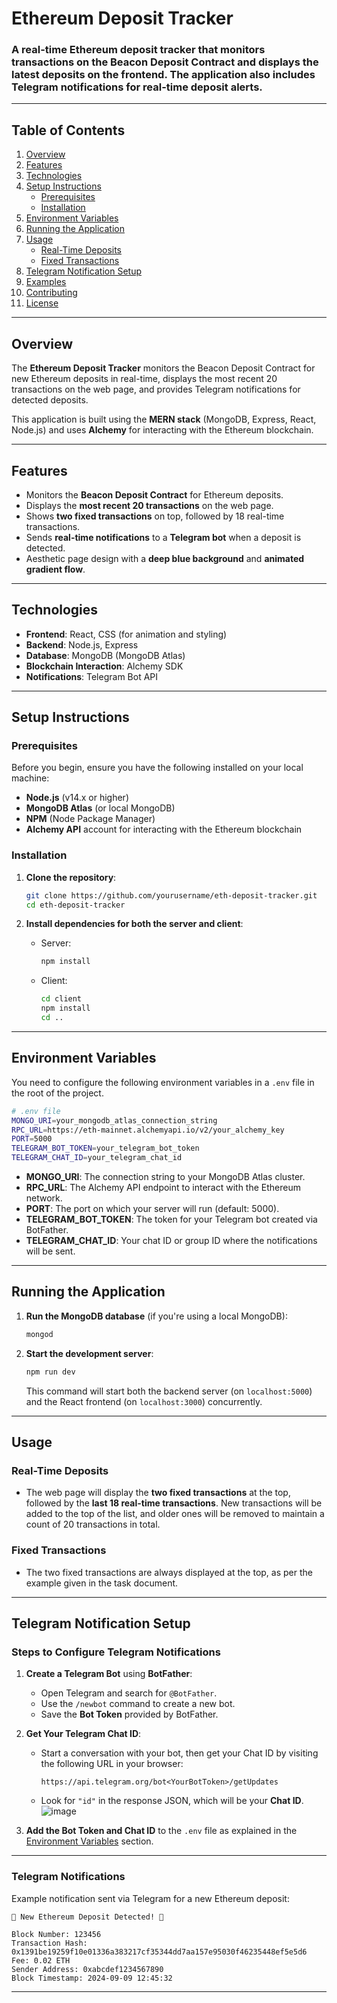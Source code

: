 # Ethereum Deposit Tracker

### A real-time Ethereum deposit tracker that monitors transactions on the Beacon Deposit Contract and displays the latest deposits on the frontend. The application also includes Telegram notifications for real-time deposit alerts.

---

## Table of Contents

1. [Overview](#overview)
2. [Features](#features)
3. [Technologies](#technologies)
4. [Setup Instructions](#setup-instructions)
   - [Prerequisites](#prerequisites)
   - [Installation](#installation)
5. [Environment Variables](#environment-variables)
6. [Running the Application](#running-the-application)
7. [Usage](#usage)
   - [Real-Time Deposits](#real-time-deposits)
   - [Fixed Transactions](#fixed-transactions)
8. [Telegram Notification Setup](#telegram-notification-setup)
9. [Examples](#examples)
10. [Contributing](#contributing)
11. [License](#license)

---

## Overview

The **Ethereum Deposit Tracker** monitors the Beacon Deposit Contract for new Ethereum deposits in real-time, displays the most recent 20 transactions on the web page, and provides Telegram notifications for detected deposits.

This application is built using the **MERN stack** (MongoDB, Express, React, Node.js) and uses **Alchemy** for interacting with the Ethereum blockchain.

---

## Features

- Monitors the **Beacon Deposit Contract** for Ethereum deposits.
- Displays the **most recent 20 transactions** on the web page.
- Shows **two fixed transactions** on top, followed by 18 real-time transactions.
- Sends **real-time notifications** to a **Telegram bot** when a deposit is detected.
- Aesthetic page design with a **deep blue background** and **animated gradient flow**.

---

## Technologies

- **Frontend**: React, CSS (for animation and styling)
- **Backend**: Node.js, Express
- **Database**: MongoDB (MongoDB Atlas)
- **Blockchain Interaction**: Alchemy SDK
- **Notifications**: Telegram Bot API

---

## Setup Instructions

### Prerequisites

Before you begin, ensure you have the following installed on your local machine:

- **Node.js** (v14.x or higher)
- **MongoDB Atlas** (or local MongoDB)
- **NPM** (Node Package Manager)
- **Alchemy API** account for interacting with the Ethereum blockchain

### Installation

1. **Clone the repository**:

   ```bash
   git clone https://github.com/yourusername/eth-deposit-tracker.git
   cd eth-deposit-tracker
   ```

2. **Install dependencies for both the server and client**:

   - Server:
     ```bash
     npm install
     ```

   - Client:
     ```bash
     cd client
     npm install
     cd ..
     ```

---

## Environment Variables

You need to configure the following environment variables in a `.env` file in the root of the project.

```bash
# .env file
MONGO_URI=your_mongodb_atlas_connection_string
RPC_URL=https://eth-mainnet.alchemyapi.io/v2/your_alchemy_key
PORT=5000
TELEGRAM_BOT_TOKEN=your_telegram_bot_token
TELEGRAM_CHAT_ID=your_telegram_chat_id
```

- **MONGO_URI**: The connection string to your MongoDB Atlas cluster.
- **RPC_URL**: The Alchemy API endpoint to interact with the Ethereum network.
- **PORT**: The port on which your server will run (default: 5000).
- **TELEGRAM_BOT_TOKEN**: The token for your Telegram bot created via BotFather.
- **TELEGRAM_CHAT_ID**: Your chat ID or group ID where the notifications will be sent.

---

## Running the Application

1. **Run the MongoDB database** (if you're using a local MongoDB):

   ```bash
   mongod
   ```

2. **Start the development server**:

   ```bash
   npm run dev
   ```

   This command will start both the backend server (on `localhost:5000`) and the React frontend (on `localhost:3000`) concurrently.

---

## Usage

### Real-Time Deposits

- The web page will display the **two fixed transactions** at the top, followed by the **last 18 real-time transactions**. New transactions will be added to the top of the list, and older ones will be removed to maintain a count of 20 transactions in total.

### Fixed Transactions

- The two fixed transactions are always displayed at the top, as per the example given in the task document.

---

## Telegram Notification Setup

### Steps to Configure Telegram Notifications

1. **Create a Telegram Bot** using **BotFather**:
   - Open Telegram and search for `@BotFather`.
   - Use the `/newbot` command to create a new bot.
   - Save the **Bot Token** provided by BotFather.

2. **Get Your Telegram Chat ID**:
   - Start a conversation with your bot, then get your Chat ID by visiting the following URL in your browser:
     ```
     https://api.telegram.org/bot<YourBotToken>/getUpdates
     ```
   - Look for `"id"` in the response JSON, which will be your **Chat ID**.
![image](https://github.com/user-attachments/assets/ff9256bb-73bd-4ecd-999d-c86fb11452c8)

3. **Add the Bot Token and Chat ID** to the `.env` file as explained in the [Environment Variables](#environment-variables) section.

---


### Telegram Notifications

Example notification sent via Telegram for a new Ethereum deposit:

```
🚀 New Ethereum Deposit Detected! 🚀

Block Number: 123456
Transaction Hash: 0x1391be19259f10e01336a383217cf35344dd7aa157e95030f46235448ef5e5d6
Fee: 0.02 ETH
Sender Address: 0xabcdef1234567890
Block Timestamp: 2024-09-09 12:45:32
```

---

